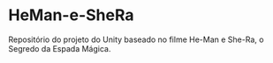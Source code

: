 # HeMan-e-SheRa
Repositório do projeto do Unity baseado no filme He-Man e She-Ra, o Segredo da Espada Mágica.
